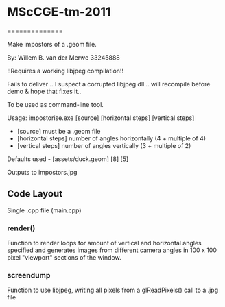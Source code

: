 # MScCGE-tm-2011 #
==============

Make impostors of a .geom file.

By: Willem B. van der Merwe
33245888

!!Requires a working libjpeg compilation!!


Fails to deliver .. I suspect a corrupted libjpeg dll .. will recompile before demo & hope that fixes it..

To be used as command-line tool.

Usage: impostorise.exe [source] [horizontal steps] [vertical steps]
- [source] must be a .geom file
- [horizontal steps] number of angles horizontally (4 + multiple of 4)
- [vertical steps] number of angles vertically (3 + multiple of 2)

Defaults used - [assets/duck.geom] [8] [5]

Outputs to impostors.jpg


## Code Layout ##
Single .cpp file (main.cpp)

### render() ###
Function to render loops for amount of vertical and horizontal angles specified and generates images from different camera angles in 100 x 100 pixel "viewport" sections of the window.

### screendump ###
Function to use libjpeg, writing all pixels from a glReadPixels() call to a .jpg file
